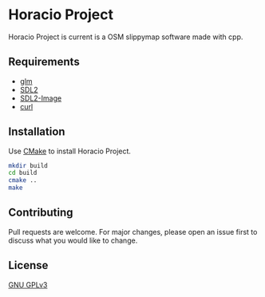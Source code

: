 # Horacio Project

Horacio Project is current is a OSM slippymap software made with cpp.

## Requirements

* [glm](https://glm.g-truc.net/)
* [SDL2](https://www.libsdl.org/)
* [SDL2-Image](https://www.libsdl.org/)
* [curl](https://curl.haxx.se/)

## Installation

Use [CMake](https://cmake.org/) to install Horacio Project.

```bash
mkdir build
cd build
cmake ..
make
```

## Contributing
Pull requests are welcome. For major changes, please open an issue first to discuss what you would like to change.

## License
[GNU GPLv3](https://choosealicense.com/licenses/gpl-3.0/)